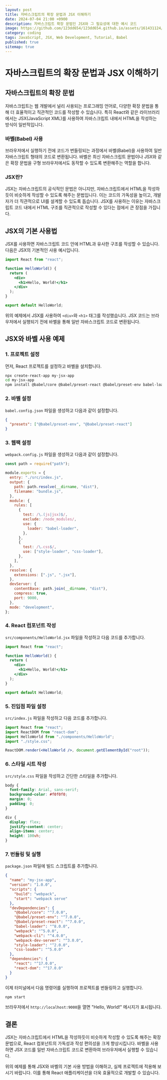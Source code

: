 ```yaml
---
layout: post
title: 자바스크립트의 확장 문법과 JSX 이해하기
date: 2024-07-04 21:00 +0900
description: 자바스크립트 확장 문법인 JSX와 그 필요성에 대한 예시 코드
image: https://github.com/123dd654/123dd654.github.io/assets/161431124/e2060e9f-b1d8-454c-b9f8-0830b4c31549
category: coding
tags: JavaScript, JSX, Web Development, Tutorial, Babel
published: true
sitemap: true
---
```


# 자바스크립트의 확장 문법과 JSX 이해하기

## 자바스크립트의 확장 문법

자바스크립트는 웹 개발에서 널리 사용되는 프로그래밍 언어로, 다양한 확장 문법을 통해 더 효율적이고 직관적인 코드를 작성할 수 있습니다. 특히 React와 같은 라이브러리에서는 JSX(JavaScript XML)를 사용하여 자바스크립트 내에서 HTML을 작성하는 방식이 일반적입니다.

### 바벨(Babel) 사용

브라우저에서 실행하기 전에 코드가 번들링되는 과정에서 바벨(Babel)을 사용하여 일반 자바스크립트 형태의 코드로 변환됩니다. 바벨은 최신 자바스크립트 문법이나 JSX와 같은 확장 문법을 구형 브라우저에서도 동작할 수 있도록 변환해주는 역할을 합니다.

### JSX란?

JSX는 자바스크립트의 공식적인 문법은 아니지만, 자바스크립트에서 HTML을 작성하듯이 비슷하게 작성할 수 있도록 해주는 문법입니다. 이는 코드의 가독성을 높이고, 개발자가 더 직관적으로 UI를 설계할 수 있도록 돕습니다. JSX를 사용하는 이유는 자바스크립트 코드 내에서 HTML 구조를 직관적으로 작성할 수 있다는 점에서 큰 장점을 가집니다.

## JSX의 기본 사용법

JSX를 사용하면 자바스크립트 코드 안에 HTML과 유사한 구조를 작성할 수 있습니다. 다음은 JSX의 기본적인 사용 예시입니다.

```jsx
import React from "react";

function HelloWorld() {
  return (
    <div>
      <h1>Hello, World!</h1>
    </div>
  );
}

export default HelloWorld;
```

위의 예제에서 JSX를 사용하여 `<div>`와 `<h1>` 태그를 작성했습니다. JSX 코드는 브라우저에서 실행되기 전에 바벨을 통해 일반 자바스크립트 코드로 변환됩니다.

## JSX와 바벨 사용 예제

### 1. 프로젝트 설정

먼저, React 프로젝트를 설정하고 바벨을 설치합니다.

```bash
npx create-react-app my-jsx-app
cd my-jsx-app
npm install @babel/core @babel/preset-react @babel/preset-env babel-loader
```

### 2. 바벨 설정

`babel.config.json` 파일을 생성하고 다음과 같이 설정합니다.

```json
{
  "presets": ["@babel/preset-env", "@babel/preset-react"]
}
```

### 3. 웹팩 설정

`webpack.config.js` 파일을 생성하고 다음과 같이 설정합니다.

```javascript
const path = require("path");

module.exports = {
  entry: "./src/index.js",
  output: {
    path: path.resolve(__dirname, "dist"),
    filename: "bundle.js",
  },
  module: {
    rules: [
      {
        test: /\.(js|jsx)$/,
        exclude: /node_modules/,
        use: {
          loader: "babel-loader",
        },
      },
      {
        test: /\.css$/,
        use: ["style-loader", "css-loader"],
      },
    ],
  },
  resolve: {
    extensions: [".js", ".jsx"],
  },
  devServer: {
    contentBase: path.join(__dirname, "dist"),
    compress: true,
    port: 9000,
  },
  mode: "development",
};
```

### 4. React 컴포넌트 작성

`src/components/HelloWorld.jsx` 파일을 작성하고 다음 코드를 추가합니다.

```jsx
import React from "react";

function HelloWorld() {
  return (
    <div>
      <h1>Hello, World!</h1>
    </div>
  );
}

export default HelloWorld;
```

### 5. 진입점 파일 설정

`src/index.js` 파일을 작성하고 다음 코드를 추가합니다.

```jsx
import React from "react";
import ReactDOM from "react-dom";
import HelloWorld from "./components/HelloWorld";
import "./style.css";

ReactDOM.render(<HelloWorld />, document.getElementById("root"));
```

### 6. 스타일 시트 작성

`src/style.css` 파일을 작성하고 간단한 스타일을 추가합니다.

```css
body {
  font-family: Arial, sans-serif;
  background-color: #f0f0f0;
  margin: 0;
  padding: 0;
}

div {
  display: flex;
  justify-content: center;
  align-items: center;
  height: 100vh;
}
```

### 7. 번들링 및 실행

`package.json` 파일에 빌드 스크립트를 추가합니다.

```json
{
  "name": "my-jsx-app",
  "version": "1.0.0",
  "scripts": {
    "build": "webpack",
    "start": "webpack serve"
  },
  "devDependencies": {
    "@babel/core": "^7.0.0",
    "@babel/preset-env": "^7.0.0",
    "@babel/preset-react": "^7.0.0",
    "babel-loader": "^8.0.0",
    "webpack": "^5.0.0",
    "webpack-cli": "^4.0.0",
    "webpack-dev-server": "^3.0.0",
    "style-loader": "^2.0.0",
    "css-loader": "^5.0.0"
  },
  "dependencies": {
    "react": "^17.0.0",
    "react-dom": "^17.0.0"
  }
}
```

이제 터미널에서 다음 명령어를 실행하여 프로젝트를 번들링하고 실행합니다.

```bash
npm start
```

브라우저에서 `http://localhost:9000`을 열면 "Hello, World!" 메시지가 표시됩니다.

## 결론

JSX는 자바스크립트에서 HTML을 작성하듯이 비슷하게 작성할 수 있도록 해주는 확장 문법으로, React 컴포넌트의 가독성과 작성 편의성을 크게 향상시킵니다. 바벨을 사용하면 JSX 코드를 일반 자바스크립트 코드로 변환하여 브라우저에서 실행할 수 있습니다.

위의 예제를 통해 JSX와 바벨의 기본 사용 방법을 이해하고, 실제 프로젝트에 적용해 보시기 바랍니다. 이를 통해 React 애플리케이션을 더욱 효율적으로 개발할 수 있습니다.
